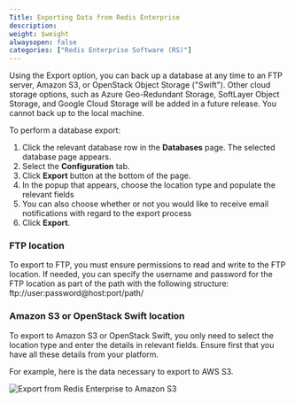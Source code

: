 ```yaml
---
Title: Exporting Data from Redis Enterprise
description: 
weight: $weight
alwaysopen: false
categories: ["Redis Enterprise Software (RS)"]
---
```

Using the Export option, you can back up a database at any time to an
FTP server, Amazon S3, or OpenStack Object Storage ("Swift"). Other
cloud storage options, such as Azure Geo-Redundant Storage, SoftLayer
Object Storage, and Google Cloud Storage will be added in a future
release. You cannot back up to the local machine.

To perform a database export:

1. Click the relevant database row in the **Databases** page. The
    selected database page appears.
1. Select the **Configuration** tab.
1. Click **Export** button at the bottom of the page.
1. In the popup that appears, choose the location type and populate the
    relevant fields
1. You can also choose whether or not you would like to receive email
    notifications with regard to the export process
1. Click **Export**.

### FTP location

To export to FTP, you must ensure permissions to read and write to the
FTP location. If needed, you can specify the username and password for
the FTP location as part of the path with the following structure: 
ftp://user:password@host:port/path/

### Amazon S3 or OpenStack Swift location

To export to Amazon S3 or OpenStack Swift, you only need to select the
location type and enter the details in relevant fields. Ensure first
that you have all these details from your platform.

For example, here is the data necessary to export to AWS S3.

![Export from Redis Enterprise to Amazon
S3](/images/rs/export_amazon_s3.png?width=700&height=578)
